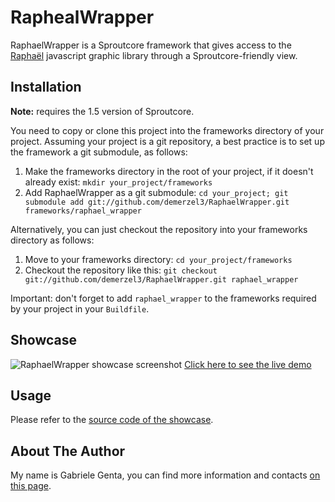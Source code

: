 RaphealWrapper
==============

RaphaelWrapper is a Sproutcore framework that gives access to the [Raphaël](http://raphaeljs.com/) javascript graphic library through a Sproutcore-friendly view.

Installation
------------

**Note:** requires the 1.5 version of Sproutcore.

You need to copy or clone this project into the frameworks directory of your project. Assuming your project is a git repository, a best practice is to set up the framework a git submodule, as follows:

1. Make the frameworks directory in the root of your project, if it doesn't already exist: `mkdir your_project/frameworks`
2. Add RaphaelWrapper as a git submodule: `cd your_project; git submodule add git://github.com/demerzel3/RaphaelWrapper.git frameworks/raphael_wrapper`

Alternatively, you can just checkout the repository into your frameworks directory as follows:

1. Move to your frameworks directory: `cd your_project/frameworks`
2. Checkout the repository like this: `git checkout git://github.com/demerzel3/RaphaelWrapper.git raphael_wrapper`

Important: don't forget to add `raphael_wrapper` to the frameworks required by your project in your `Buildfile`.

Showcase
--------

![RaphaelWrapper showcase screenshot](http://gabrielegenta.files.wordpress.com/2011/03/raphaelwrapper_showcase.png)
[Click here to see the live demo](http://www.playcalliope.com/raphael_wrapper/showcase)

Usage
-----

Please refer to the [source code of the showcase](https://github.com/demerzel3/RaphaelWrapperShowcase).

About The Author
----------------

My name is Gabriele Genta, you can find more information and contacts [on this page](http://gabrielegenta.wordpress.com/about/).